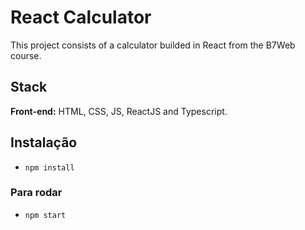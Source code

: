 # React Calculator

This project consists of a calculator builded in React from the B7Web course.

## Stack

**Front-end:** HTML, CSS, JS, ReactJS and Typescript.

## Instalação

- `npm install`

### Para rodar
- `npm start`

